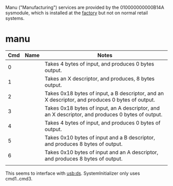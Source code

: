 Manu ("Manufacturing") services are provided by the 010000000000B14A
sysmodule, which is installed at the
[factory](Factory%20Setup.md "wikilink") but not on normal retail
systems.

# manu

| Cmd | Name | Notes                                                                                            |
| --- | ---- | ------------------------------------------------------------------------------------------------ |
| 0   |      | Takes 4 bytes of input, and produces 0 bytes output.                                             |
| 1   |      | Takes an X descriptor, and produces, 8 bytes output.                                             |
| 2   |      | Takes 0x18 bytes of input, a B descriptor, and an X descriptor, and produces 0 bytes of output.  |
| 3   |      | Takes 0x18 bytes of input, an A descriptor, and an X descriptor, and produces 0 bytes of output. |
| 4   |      | Takes 4 bytes of input, and produces 0 bytes of output.                                          |
| 5   |      | Takes 0x10 bytes of input and a B descriptor, and produces 8 bytes of output.                    |
| 6   |      | Takes 0x10 bytes of input and an A descriptor, and produces 8 bytes of output.                   |
|     |      |                                                                                                  |

This seems to interface with [usb:ds](USB%20services.md "wikilink").
SystemInitializer only uses cmd1..cmd3.
